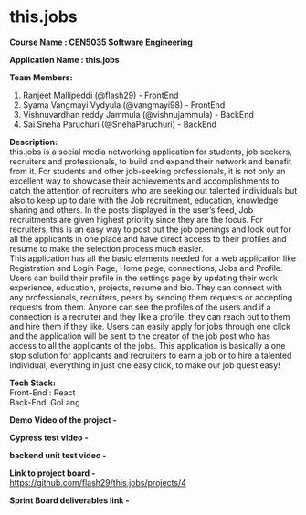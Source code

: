 # this.jobs

<strong>Course Name : CEN5035 Software Engineering</strong>

<strong> Application Name : this.jobs </strong>

<strong>Team Members:</strong>
1. Ranjeet Mallipeddi (@flash29)  - FrontEnd
2. Syama Vangmayi Vydyula (@vangmayi98) - FrontEnd
3. Vishnuvardhan reddy Jammula (@vishnujammula) - BackEnd
4. Sai Sneha Paruchuri (@SnehaParuchuri) - BackEnd


<strong>Description:</strong>
<br>
this.jobs is a social media networking application for students, job seekers, recruiters and professionals, to build and expand their network and benefit from it. For students and other job-seeking professionals, it is not only an excellent way to showcase their achievements and accomplishments to catch the attention of recruiters who are seeking out talented individuals but also to keep up to date with the Job recruitment, education, knowledge sharing and others. In the posts displayed in the user’s feed, Job recruitments are given highest priority since they are the focus. For recruiters, this is an easy way to post out the job openings and look out for all the applicants in one place and have direct access to their profiles and resume to make the selection process much easier. 
<br>
This application has all the basic elements needed for a web application like Registration and Login Page, Home page, connections, Jobs and Profile. Users can build their profile in the settings page by updating their work experience, education, projects, resume and bio. They can connect with any professionals, recruiters, peers by sending them requests or accepting requests from them. Anyone can see the profiles of the users and if a connection is a recruiter and they like a profile, they can reach out to them and hire them if they like. Users can easily apply for jobs through one click and the application will be sent to the creator of the job post who has access to all the applicants of the jobs. This application is basically a one stop solution for applicants and recruiters to earn a job or to hire a talented individual, everything in just one easy click, to make our job quest easy!
 
<strong>Tech Stack:</strong>
<br>Front-End : React
<br>Back-End: GoLang

<strong>Demo Video of the project - </strong>


<strong>Cypress test video - </strong>


<strong>backend unit test video - </strong>


<strong>Link to project board - </strong>
<br>https://github.com/flash29/this.jobs/projects/4

<strong>Sprint Board deliverables link - </strong>

